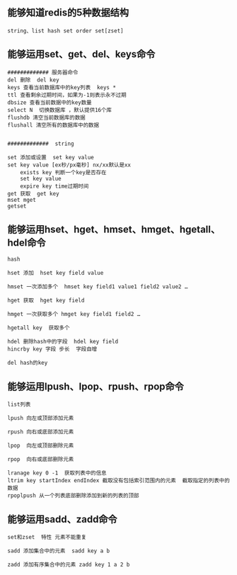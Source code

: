 ## 能够知道redis的5种数据结构
```
string、list hash set order set[zset]
```
## 能够运用set、get、del、keys命令
```
############# 服务器命令
del 删除  del key
keys 查看当前数据库中的key列表  keys *
ttl 查看剩余过期时间，如果为-1则表示永不过期
dbsize 查看当前数据中的key数量
select N  切换数据库 ，默认提供16个库
flushdb 清空当前数据库的数据
flushall 清空所有的数据库中的数据


#############  string   

set 添加或设置  set key value
set key value [ex秒/px毫秒] nx/xx默认是xx
	exists key 判断一个key是否存在
	set key value
	expire key time过期时间
get 获取  get key
mset mget
getset
```
## 能够运用hset、hget、hmset、hmget、hgetall、hdel命令
```
hash

hset 添加  hset key field value

hmset 一次添加多个  hmset key field1 value1 field2 value2 …

hget 获取  hget key field

hmget 一次获取多个 hmget key field1 field2 …

hgetall key  获取多个

hdel 删除hash中的字段  hdel key field
hincrby key 字段 步长  字段自增

del hash的key
```
## 能够运用lpush、lpop、rpush、rpop命令
```
list列表

lpush 向左或顶部添加元素

rpush 向右或底部添加元素

lpop  向左或顶部删除元素

rpop  向右或底部删除元素

lranage key 0 -1  获取列表中的信息
ltrim key startIndex endIndex 截取没有包括索引范围内的元素  截取指定的列表中的数据
rpoplpush 从一个列表底部删除添加到新的列表的顶部
```
## 能够运用sadd、zadd命令
```
set和zset  特性 元素不能重复

sadd 添加集合中的元素  sadd key a b

zadd 添加有序集合中的元素 zadd key 1 a 2 b
```
